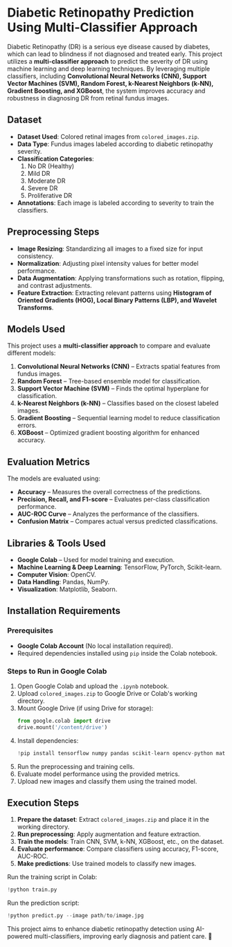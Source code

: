# Diabetic Retinopathy Prediction Using Multi-Classifier Approach

Diabetic Retinopathy (DR) is a serious eye disease caused by diabetes, which can lead to blindness if not diagnosed and treated early. This project utilizes a **multi-classifier approach** to predict the severity of DR using machine learning and deep learning techniques. By leveraging multiple classifiers, including **Convolutional Neural Networks (CNN), Support Vector Machines (SVM), Random Forest, k-Nearest Neighbors (k-NN), Gradient Boosting, and XGBoost**, the system improves accuracy and robustness in diagnosing DR from retinal fundus images.

## Dataset
- **Dataset Used**: Colored retinal images from `colored_images.zip`.
- **Data Type**: Fundus images labeled according to diabetic retinopathy severity.
- **Classification Categories**:
  1. No DR (Healthy)
  2. Mild DR
  3. Moderate DR
  4. Severe DR
  5. Proliferative DR
- **Annotations**: Each image is labeled according to severity to train the classifiers.

## Preprocessing Steps
- **Image Resizing**: Standardizing all images to a fixed size for input consistency.
- **Normalization**: Adjusting pixel intensity values for better model performance.
- **Data Augmentation**: Applying transformations such as rotation, flipping, and contrast adjustments.
- **Feature Extraction**: Extracting relevant patterns using **Histogram of Oriented Gradients (HOG), Local Binary Patterns (LBP), and Wavelet Transforms**.

## Models Used
This project uses a **multi-classifier approach** to compare and evaluate different models:
1. **Convolutional Neural Networks (CNN)** – Extracts spatial features from fundus images.
2. **Random Forest** – Tree-based ensemble model for classification.
3. **Support Vector Machine (SVM)** – Finds the optimal hyperplane for classification.
4. **k-Nearest Neighbors (k-NN)** – Classifies based on the closest labeled images.
5. **Gradient Boosting** – Sequential learning model to reduce classification errors.
6. **XGBoost** – Optimized gradient boosting algorithm for enhanced accuracy.

## Evaluation Metrics
The models are evaluated using:
- **Accuracy** – Measures the overall correctness of the predictions.
- **Precision, Recall, and F1-score** – Evaluates per-class classification performance.
- **AUC-ROC Curve** – Analyzes the performance of the classifiers.
- **Confusion Matrix** – Compares actual versus predicted classifications.

## Libraries & Tools Used
- **Google Colab** – Used for model training and execution.
- **Machine Learning & Deep Learning**: TensorFlow, PyTorch, Scikit-learn.
- **Computer Vision**: OpenCV.
- **Data Handling**: Pandas, NumPy.
- **Visualization**: Matplotlib, Seaborn.

## Installation Requirements
### **Prerequisites**
- **Google Colab Account** (No local installation required).
- Required dependencies installed using `pip` inside the Colab notebook.

### **Steps to Run in Google Colab**
1. Open Google Colab and upload the `.ipynb` notebook.
2. Upload `colored_images.zip` to Google Drive or Colab's working directory.
3. Mount Google Drive (if using Drive for storage):
   ```python
   from google.colab import drive
   drive.mount('/content/drive')
   ```
4. Install dependencies:
   ```python
   !pip install tensorflow numpy pandas scikit-learn opencv-python matplotlib seaborn
   ```
5. Run the preprocessing and training cells.
6. Evaluate model performance using the provided metrics.
7. Upload new images and classify them using the trained model.

## Execution Steps
1. **Prepare the dataset**: Extract `colored_images.zip` and place it in the working directory.
2. **Run preprocessing**: Apply augmentation and feature extraction.
3. **Train the models**: Train CNN, SVM, k-NN, XGBoost, etc., on the dataset.
4. **Evaluate performance**: Compare classifiers using accuracy, F1-score, AUC-ROC.
5. **Make predictions**: Use trained models to classify new images.

Run the training script in Colab:
```python
!python train.py
```
Run the prediction script:
```python
!python predict.py --image path/to/image.jpg
```

This project aims to enhance diabetic retinopathy detection using AI-powered multi-classifiers, improving early diagnosis and patient care. 🚀

